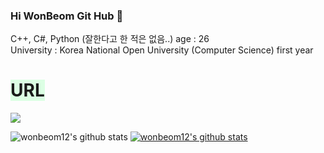 ### Hi WonBeom Git Hub 👋
C++, C#, Python (잘한다고 한 적은 없음..)
age : 26  
University : Korea National Open University (Computer Science) first year  





<span style='background-color:#dcffe4'>URL<span/>
==================================================
<a href="https://velog.io/@wonbeom2669" target="_blank"><img src="https://img.shields.io/badge/Velog-20C997?style=flat-square&logo=Velog&logoColor=white"/></a>


![wonbeom12's github stats](https://github-readme-stats.vercel.app/api?username=wonbeom12&show_icons=true)
[![wonbeom12's github stats](https://github-readme-stats.vercel.app/api/top-langs/?username=wonbeom12&show_icons=true&hide_border=true&title_color=004386&icon_color=004386&layout=compact)](https://github.com/wonbeom12)


<!--
**wonbeom12/wonbeom12** is a ✨ _special_ ✨ repository because its `README.md` (this file) appears on your GitHub profile.


Here are some ideas to get you started:

- 🔭 I’m currently working on ...
- 🌱 I’m currently learning ...
- 👯 I’m looking to collaborate on ...
- 🤔 I’m looking for help with ...
- 💬 Ask me about ...
- 📫 How to reach me: ...
- 😄 Pronouns: ...
- ⚡ Fun fact: ...
-->

